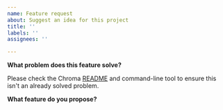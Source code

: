 ```yaml
---
name: Feature request
about: Suggest an idea for this project
title: ''
labels: ''
assignees: ''

---
```


**What problem does this feature solve?**

Please check the Chroma [README](https://github.com/Niols/chroma) and command-line tool to ensure this isn't an already solved problem.

**What feature do you propose?**
